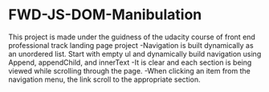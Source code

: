 # FWD-JS-DOM-Manibulation

This project is made under the guidness of the udacity course of front end professional track landing page project
-Navigation is built dynamically as an unordered list. Start with empty ul and dynamically build navigation using Append, appendChild, and innerText
-It is  clear and each section is being viewed while scrolling through the page.
-When clicking an item from the navigation menu, the link scroll to the appropriate section.
